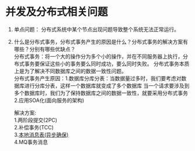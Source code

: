 # 并发及分布式相关问题
1. 单点问题： 分布式系统中某个节点出现问题导致整个系统无法正常运行。

2. 什么是分布式事务，分布式事务产生的原因是什么？分布式事务的解决方案有哪些？分别有哪些优缺点？   
    分布式事务：将一个大的操作分为多个小的操作，并在不同服务器上执行，分布式事务要保证这些小的事务要么同时成功，要么同时失败。
    分布式事务本质上是为了解决不同数据库之间的数据一致性问题。  
    分布式事务产生原因：1.数据库分库分表：当数据量过多时，我们要考虑对数据库进行分库分表，这样一个数据库就变成了多个数据库
    当一个请求要涉及到多个数据库时，我们为了保持数据库之间的数据一致性，就要采用分布式事务  
    2.应用SOA化(面向服务的架构)
    
    解决方案:   
     1.两阶段提交(2PC)  
     2.补偿事务(TCC)    
     3.[本地消息表(异步确保)]()    
     4.MQ事务消息  